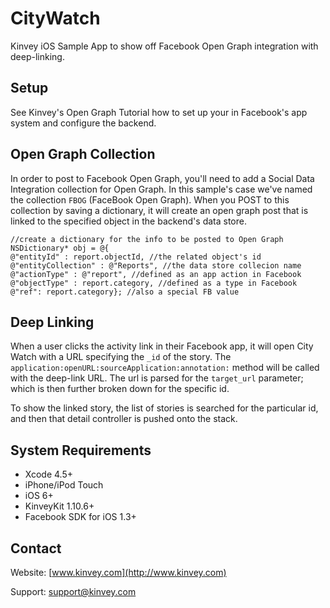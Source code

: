 CityWatch
=============
Kinvey iOS Sample App to show off Facebook Open Graph integration with deep-linking.

## Setup 
See Kinvey's Open Graph Tutorial how to set up your in Facebook's app system and configure the backend.

## Open Graph Collection
In order to post to Facebook Open Graph, you'll need to add a Social Data Integration collection for Open Graph. In this sample's case we've named the collection `FBOG` (FaceBook Open Graph). When you POST to this collection by saving a dictionary, it will create an open graph post that is linked to the specified object in the backend's data store. 

    //create a dictionary for the info to be posted to Open Graph
    NSDictionary* obj = @{
    @"entityId" : report.objectId, //the related object's id
    @"entityCollection" : @"Reports", //the data store collecion name
    @"actionType" : @"report", //defined as an app action in Facebook
    @"objectType" : report.category, //defined as a type in Facebook
    @"ref": report.category}; //also a special FB value


## Deep Linking
When a user clicks the activity link in their Facebook app, it will open City Watch with a URL specifying the `_id` of the story. The `application:openURL:sourceApplication:annotation:` method will be called with the deep-link URL. The url is parsed for the `target_url` parameter; which is then further broken down for the specific id. 

To show the linked story, the list of stories is searched for the particular id, and then that detail controller is pushed onto the stack. 

## System Requirements
* Xcode 4.5+
* iPhone/iPod Touch
* iOS 6+
* KinveyKit 1.10.6+
* Facebook SDK for iOS 1.3+

## Contact
Website: [www.kinvey.com](http://www.kinvey.com)

Support: [support@kinvey.com](http://docs.kinvey.com/mailto:support@kinvey.com)